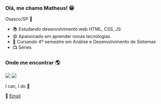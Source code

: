 

<!--
**matheusgoncalvess/matheusgoncalvess** is a ✨ _special_ ✨ repository because its `README.md` (this file) appears on your GitHub profile.
### Hi there 👋
Here are some ideas to get you started:
-->


### Olá, me chamo Matheus! :grin:

Osasco/SP :house_with_garden:

- :books: Estudando desenvolvimento web HTML, CSS, JS
- :smile: Apaixonado em aprender novas tecnologias
- :blue_book: Cursando 4º semestre em Análise e Desenvolvimento de Sistemas
- :tv: Séries

### Onde me encontrar :earth_americas:

 [<img src="https://img.shields.io/badge/linkedin-%230077B5.svg?&style=for-the-badge&logo=linkedin&logoColor=white" />](https://www.linkedin.com/in/matheus-gon%C3%A7alves-6828b1193/) [<img src = "https://img.shields.io/badge/instagram-%23E4405F.svg?&style=for-the-badge&logo=instagram&logoColor=white">](https://www.instagram.com/matheusoliveira7_/?hl=pt-br")
 
 I can, I do :facepunch:
 
 :e-mail: <a href="mailto:matheusgoncalves87@hotmail.com?subject=">Email
